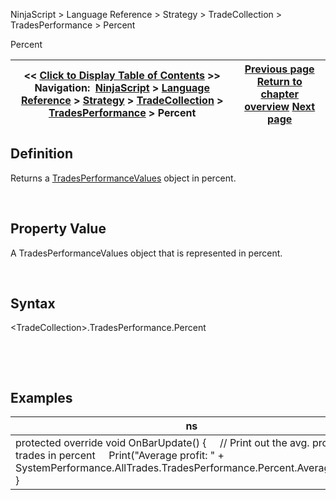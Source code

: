 ﻿


NinjaScript \> Language Reference \> Strategy \> TradeCollection \> TradesPerformance \> Percent






















Percent







| \<\< [Click to Display Table of Contents](percent.md) \>\> **Navigation:**     [NinjaScript](ninjascript.md) \> [Language Reference](language_reference_wip.md) \> [Strategy](strategy.md) \> [TradeCollection](tradecollection.md) \> [TradesPerformance](tradesperformance.md) \> Percent | [Previous page](netprofit.md) [Return to chapter overview](tradesperformance.md) [Next page](performancemetrics.md) |
| --- | --- |











## Definition


Returns a [TradesPerformanceValues](tradesperformancevalues.md) object in percent.  

 


## Property Value


A TradesPerformanceValues object that is represented in percent.


 


## Syntax
\<TradeCollection\>.TradesPerformance.Percent


 


 


## Examples




| ns |
| --- |
| protected override void OnBarUpdate() {      // Print out the avg. profit of all trades in percent      Print("Average profit: " \+ SystemPerformance.AllTrades.TradesPerformance.Percent.AverageProfit); } |









